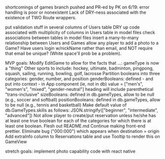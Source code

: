 shortcomings of games branch pushed and PR-ed by PK on 6/19:
    error handling is poor or nonexistent
    Lack of DRY-ness associated with the existence of TWO Route wrappers.

put validation stuff in several columns of Users table
DRY up code associated with multiplicity of columns in Users table
in model files check associations between tables
in model files insert a many-to-many relationship between Users and Games
allow any player to add a photo to a Game?
Have users login w/nickName rather than email, and NOT require that email be unique? (White space'll prob be a problem).

MVP goals:
    Modify EditGame to allow for the facts that ...:
        gameType is now a "thing"
    Other sports to include:
        hockey, ultimate, badminton, pingpong, squash, sailing, running, bowling, golf, lacrosse
    Partition booleans into three categories: gender, number, and position
        genderBooleans:
            defined - and put into context - in App component (ie, not in db)
            value = ["men's", "women's", "mixed", "gender-neutral"]
            heading will include parenthetical "trans-inclusive"
        sizeBooleans: defined in db.gameTypes, allow to be null (e.g., soccer and softball)
        positionBooleans: defined in db.gameTypes, allow to be null (e.g., tennis and basketball)
    Make default value of db.GameTypes.skills as follows:
        JSON.stringify(["beginner", "intermediate", "advanced"])
    Not allow player to create/put reservation unless he/she has at least one true boolean for each of the categories for which there is at least one boolean.
    Flesh out README.md
    Continue making front-end prettier.
    Eliminate bug ("000:000") which appears when destination = origin
    Add extraInfo column to Reservations table and use Tooltip to render this on GameView

stretch goals:
    implement photo capability
    code with react native

